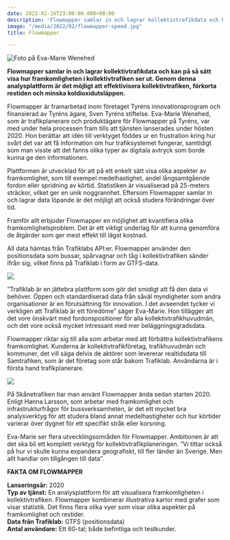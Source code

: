 ```yaml
---
date: 2022-02-16T23:00:00.000+00:00
description: 'Flowmapper samlar in och lagrar kollektivtrafikdata och kan på så sätt visa hur framkomligheten i kollektivtrafiken ser ut. Genom denna analysplattform är det möjligt att effektivisera kollektivtrafiken, förkorta restiden och minska koldioxidutsläppen.'
image: "/media/2022/02/flowmapper-speed.jpg"
title: Flowmapper

---
```

<div class="right vh30">

![Foto på Eva-Marie Wenehed](/media/2022/02/flowmapper-evamarie.jpg "Eva-Marie Wenehed")

</div>

**Flowmapper samlar in och lagrar kollektivtrafikdata och kan på så sätt visa hur framkomligheten i kollektivtrafiken
ser ut. Genom denna analysplattform är det möjligt att effektivisera kollektivtrafiken, förkorta restiden och minska
koldioxidutsläppen.**

<!--more-->

Flowmapper är framarbetad inom företaget Tyréns innovationsprogram och finansierad av Tyréns ägare, Sven Tyréns
stiftelse. Eva-Marie Wenehed, som är trafikplanerare och produktägare för Flowmapper på Tyréns, var med under hela
processen fram tills att tjänsten lanserades under hösten 2020. Hon berättar att idén till verktyget föddes ur en
frustration kring hur svårt det var att få information om hur trafiksystemet fungerar, samtidigt som man visste att det
fanns olika typer av digitala avtryck som borde kunna ge den informationen.

Plattformen är utvecklad för att på ett enkelt sätt visa olika aspekter av framkomlighet, som till exempel
medelhastighet, andel långsamtgående fordon eller spridning av körtid. Statistiken är visualiserad på 25-meters
sträckor, vilket ger en unik noggrannhet. Eftersom Flowmapper samlar in och lagrar data löpande är det möjligt att också
studera förändringar över tid.

Framför allt erbjuder Flowmapper en möjlighet att kvantifiera olika framkomlighetsproblem. Det är ett viktigt underlag
för att kunna genomföra de åtgärder som ger mest effekt till lägst kostnad.

All data hämtas från Trafiklabs API:er. Flowmapper använder den positionsdata som bussar, spårvagnar och tåg i
kollektivtrafiken sänder ifrån sig, vilket finns på Trafiklab i form av GTFS-data.

![](/media/2022/03/flowmapper-passagetid.jpg)

”Trafiklab är en jättebra plattform som gör det smidigt att få den data vi behöver. Öppen och standardiserad data från såväl myndigheter som andra organisationer är en förutsättning för innovation. I det avseendet tycker vi verkligen att Trafiklab är ett föredöme” säger Eva-Marie. Hon tillägger att det vore önskvärt med fordonspositioner för alla kollektivtrafikhuvudmän, och det vore också mycket intressant med mer beläggningsgradsdata.

Flowmapper riktar sig till alla som arbetar med att förbättra kollektivtrafikens framkomlighet. Kunderna är kollektivtrafikföretag, trafikhuvudmän och kommuner, det vill säga delvis de aktörer som levererar realtidsdata till Samtrafiken, som är det företag som står bakom Trafiklab. Användarna är i första hand trafikplanerare.

![](/media/2022/03/flowmapper-stops.jpg)

På Skånetrafiken har man använt Flowmapper ända sedan starten 2020. Enligt Hanna Larsson, som arbetar med framkomlighet och infrastrukturfrågor för bussverksamheten, är det ett mycket bra analysverktyg för att studera bland annat medelhastigheter och hur körtider varierar över dygnet för ett specifikt stråk eller korsning.

Eva-Marie ser flera utvecklingsområden för Flowmapper. Ambitionen är att det ska bli ett komplett verktyg för kollektivtrafikplaneringen. ”Vi tittar också på hur vi skulle kunna expandera geografiskt, till fler länder än Sverige. Men allt handlar om tillgången till data”.

**FAKTA OM FLOWMAPPER**

**Lanseringsår:** 2020  
**Typ av tjänst:** En analysplattform för att visualisera framkomligheten i kollektivtrafiken. Flowmapper kombinerar illustrativa kartor med grafer som visar statistik. Det finns flera olika vyer som visar olika aspekter på framkomlighet och restider.  
**Data från Trafiklab:** GTFS (positionsdata)  
**Antal användare:** Ett 60-tal; både befintliga och testkunder.